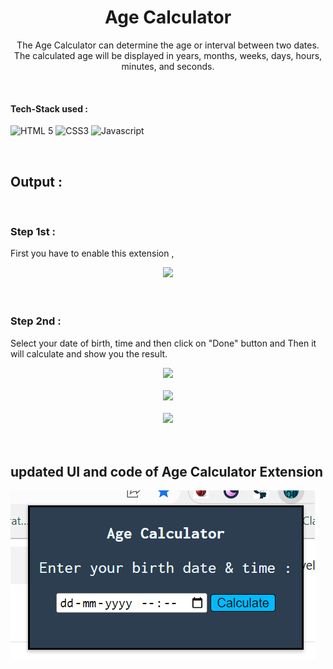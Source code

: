 <h1 align="center"> Age Calculator </h1>

<!-- ---------------------------------------------------------------------------------------------------------------------- -->

<div align="center">
  
The Age Calculator can determine the age or interval between two dates. The calculated age will be displayed in years, months, weeks, days, hours, minutes, and seconds.
  
  </div>

  <!-- ---------------------------------------------------------------------------------------------------------------------- -->

<br>

 #### Tech-Stack used :

  ![HTML 5](https://img.shields.io/badge/HTML5-E34F26?style=for-the-badge&logo=html5&logoColor=white)
  ![CSS3](https://img.shields.io/badge/CSS3-1572B6?style=for-the-badge&logo=css3&logoColor=white)
  ![Javascript](https://img.shields.io/badge/JavaScript-323330?style=for-the-badge&logo=javascript&logoColor=F7DF1E)


<br>
 <!-- ---------------------------------------------------------------------------------------------------------------------- -->

## Output :


<br>

### Step 1st :
First you have to enable this extension ,

<div align="center">

  <img src = "https://github.com/ayush-sleeping/Chrome-Extension/blob/main/Age%20%20Calculator/Output%20SS/1.png" >

</div>

<br>

<br>

### Step 2nd :
Select your date of birth, time and then click on "Done" button and Then it will calculate and show you the result.


<div align="center">

  <img src = "https://github.com/ayush-sleeping/Chrome-Extension/blob/main/Age%20%20Calculator/Output%20SS/2.png" >

</div>

<br>

<div align="center">

  <img src = "https://github.com/ayush-sleeping/Chrome-Extension/blob/main/Age%20%20Calculator/Output%20SS/3.png" >

</div>

<br>

<div align="center">

  <img src = "https://github.com/ayush-sleeping/Chrome-Extension/blob/main/Age%20%20Calculator/Output%20SS/4.png" >

</div>

<br>


<br>

## updated UI and code of  Age Calculator Extension

![Extension](./1.png)

